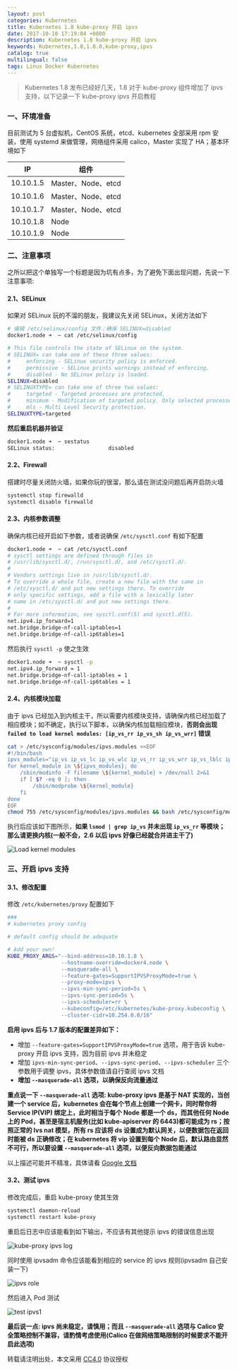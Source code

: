 ```yaml
---
layout: post
categories: Kubernetes
title: Kubernetes 1.8 kube-proxy 开启 ipvs
date: 2017-10-10 17:19:04 +0800
description: Kubernetes 1.8 kube-proxy 开启 ipvs
keywords: Kubernetes,1.8,1.8.0,kube-proxy,ipvs
catalog: true
multilingual: false
tags: Linux Docker Kubernetes
---
```


> Kubernetes 1.8 发布已经好几天，1.8 对于 kube-proxy 组件增加了 ipvs 支持，以下记录一下 kube-proxy ipvs 开启教程


### 一、环境准备

目前测试为 5 台虚拟机，CentOS 系统，etcd、kubernetes 全部采用 rpm 安装，使用 systemd 来做管理，网络组件采用 calico，Master 实现了 HA；基本环境如下

|IP|组件|
|---|---|
|10.10.1.5|Master、Node、etcd|
|10.10.1.6|Master、Node、etcd|
|10.10.1.7|Master、Node、etcd|
|10.10.1.8|Node|
|10.10.1.9|Node|

### 二、注意事项

之所以把这个单独写一个标题是因为坑有点多，为了避免下面出现问题，先说一下注意事项:

#### 2.1、SELinux

如果对 SELinux 玩的不溜的朋友，我建议先关闭  SELinux，关闭方法如下

``` sh
# 编辑 /etc/selinux/config 文件；确保 SELINUX=disabled
docker1.node ➜  ~ cat /etc/selinux/config

# This file controls the state of SELinux on the system.
# SELINUX= can take one of these three values:
#     enforcing - SELinux security policy is enforced.
#     permissive - SELinux prints warnings instead of enforcing.
#     disabled - No SELinux policy is loaded.
SELINUX=disabled
# SELINUXTYPE= can take one of three two values:
#     targeted - Targeted processes are protected,
#     minimum - Modification of targeted policy. Only selected processes are protected.
#     mls - Multi Level Security protection.
SELINUXTYPE=targeted
```

**然后重启机器并验证**

``` sh
docker1.node ➜  ~ sestatus
SELinux status:                 disabled
```

#### 2.2、Firewall

搭建时尽量关闭防火墙，如果你玩的很溜，那么请在测试没问题后再开启防火墙

``` sh
systemctl stop firewalld
systemctl disable firewalld
```

#### 2.3、内核参数调整

确保内核已经开启如下参数，或者说确保 `/etc/sysctl.conf` 有如下配置

``` sh
docker1.node ➜  ~ cat /etc/sysctl.conf
# sysctl settings are defined through files in
# /usr/lib/sysctl.d/, /run/sysctl.d/, and /etc/sysctl.d/.
#
# Vendors settings live in /usr/lib/sysctl.d/.
# To override a whole file, create a new file with the same in
# /etc/sysctl.d/ and put new settings there. To override
# only specific settings, add a file with a lexically later
# name in /etc/sysctl.d/ and put new settings there.
#
# For more information, see sysctl.conf(5) and sysctl.d(5).
net.ipv4.ip_forward=1
net.bridge.bridge-nf-call-iptables=1
net.bridge.bridge-nf-call-ip6tables=1
```

然后执行 `sysctl -p` 使之生效

``` sh
docker1.node ➜  ~ sysctl -p
net.ipv4.ip_forward = 1
net.bridge.bridge-nf-call-iptables = 1
net.bridge.bridge-nf-call-ip6tables = 1
```

#### 2.4、内核模块加载

由于 ipvs 已经加入到内核主干，所以需要内核模块支持，请确保内核已经加载了相应模块；如不确定，执行以下脚本，以确保内核加载相应模块，**否则会出现 `failed to load kernel modules: [ip_vs_rr ip_vs_sh ip_vs_wrr]` 错误**

``` sh
cat > /etc/sysconfig/modules/ipvs.modules <<EOF
#!/bin/bash
ipvs_modules="ip_vs ip_vs_lc ip_vs_wlc ip_vs_rr ip_vs_wrr ip_vs_lblc ip_vs_lblcr ip_vs_dh ip_vs_sh ip_vs_fo ip_vs_nq ip_vs_sed ip_vs_ftp nf_conntrack_ipv4"
for kernel_module in \${ipvs_modules}; do
    /sbin/modinfo -F filename \${kernel_module} > /dev/null 2>&1
    if [ $? -eq 0 ]; then
        /sbin/modprobe \${kernel_module}
    fi
done
EOF
chmod 755 /etc/sysconfig/modules/ipvs.modules && bash /etc/sysconfig/modules/ipvs.modules && lsmod | grep ip_vs
```

执行后应该如下图所示，**如果 `lsmod | grep ip_vs` 并未出现 `ip_vs_rr` 等模块；那么请更换内核(一般不会，2.6 以后 ipvs 好像已经就合并进主干了)**

![Load kernel modules](https://mritd.b0.upaiyun.com/markdown/49wbb.jpg)

### 三、开启 ipvs 支持

#### 3.1、修改配置

修改 `/etc/kubernetes/proxy` 配置如下

``` sh
###
# kubernetes proxy config

# default config should be adequate

# Add your own!
KUBE_PROXY_ARGS="--bind-address=10.10.1.8 \
                 --hostname-override=docker4.node \
                 --masquerade-all \
                 --feature-gates=SupportIPVSProxyMode=true \
                 --proxy-mode=ipvs \
                 --ipvs-min-sync-period=5s \
                 --ipvs-sync-period=5s \
                 --ipvs-scheduler=rr \
                 --kubeconfig=/etc/kubernetes/kube-proxy.kubeconfig \
                 --cluster-cidr=10.254.0.0/16"
```


**启用 ipvs 后与 1.7 版本的配置差异如下：**

- 增加 `--feature-gates=SupportIPVSProxyMode=true` 选项，用于告诉 kube-proxy 开启 ipvs 支持，因为目前 ipvs 并未稳定
- 增加 `ipvs-min-sync-period`、`--ipvs-sync-period`、`--ipvs-scheduler` 三个参数用于调整 ipvs，具体参数值请自行查阅 ipvs 文档
- **增加 `--masquerade-all` 选项，以确保反向流量通过**

**重点说一下 `--masquerade-all` 选项: kube-proxy ipvs 是基于 NAT 实现的，当创建一个 service 后，kubernetes 会在每个节点上创建一个网卡，同时帮你将 Service IP(VIP) 绑定上，此时相当于每个 Node 都是一个 ds，而其他任何 Node 上的 Pod，甚至是宿主机服务(比如 kube-apiserver 的 6443)都可能成为 rs；按照正常的 lvs nat 模型，所有 rs 应该将 ds 设置成为默认网关，以便数据包在返回时能被 ds 正确修改；在 kubernetes 将 vip 设置到每个 Node 后，默认路由显然不可行，所以要设置 `--masquerade-all` 选项，以便反向数据包能通过**

以上描述可能并不精准，具体请看 [Google 文档](https://docs.google.com/document/d/1YEBWR4EWeCEWwxufXzRM0e82l_lYYzIXQiSayGaVQ8M/edit?usp=sharing)


#### 3.2、测试 ipvs

修改完成后，重启 kube-proxy 使其生效

``` sh
systemctl daemon-reload
systemctl restart kube-proxy
```

重启后日志中应该能看到如下输出，不应该有其他提示 ipvs 的错误信息出现

![kube-proxy ipvs log](https://mritd.b0.upaiyun.com/markdown/o05rq.jpg)

同时使用 ipvsadm 命令应该能看到相应的 service 的 ipvs 规则(ipvsadm 自己安装一下)

![ipvs role](https://mritd.b0.upaiyun.com/markdown/d1ilk.jpg)

然后进入 Pod 测试

![test ipvs1](https://mritd.b0.upaiyun.com/markdown/42pjm.jpg)

**最后说一点: ipvs 尚未稳定，请慎用；而且 `--masquerade-all` 选项与 Calico 安全策略控制不兼容，请酌情考虑使用(Calico 在做网络策略限制的时候要求不能开启此选项)**

转载请注明出处，本文采用 [CC4.0](http://creativecommons.org/licenses/by-nc-nd/4.0/) 协议授权
